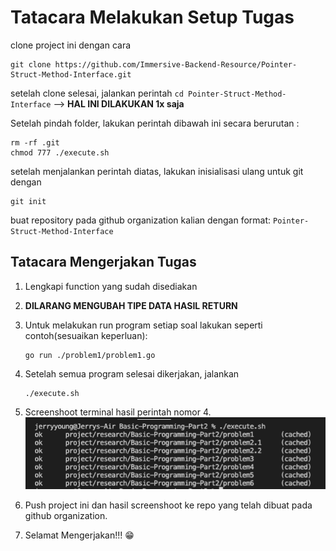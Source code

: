 # Tatacara Melakukan Setup Tugas

clone project ini dengan cara

```
git clone https://github.com/Immersive-Backend-Resource/Pointer-Struct-Method-Interface.git
```

setelah clone selesai, jalankan perintah `cd Pointer-Struct-Method-Interface` -->  **HAL INI DILAKUKAN 1x saja**

Setelah pindah folder, lakukan perintah dibawah ini secara berurutan :

```
rm -rf .git
chmod 777 ./execute.sh
```

setelah menjalankan perintah diatas, lakukan inisialisasi ulang untuk git dengan 

```
git init
```

buat repository pada github organization kalian dengan format: `Pointer-Struct-Method-Interface`

## Tatacara Mengerjakan Tugas

1. Lengkapi function yang sudah disediakan
2. **DILARANG MENGUBAH TIPE DATA HASIL RETURN**
3. Untuk melakukan run program setiap soal lakukan seperti contoh(sesuaikan keperluan): 
    ```
    go run ./problem1/problem1.go
    ```
4. Setelah semua program selesai dikerjakan, jalankan
    ```
    ./execute.sh
    ```
5. Screenshoot terminal hasil perintah nomor 4.
![contoh](./screenshot/contoh-screenshot.png)

6. Push project ini dan hasil screenshoot ke repo yang telah dibuat pada github organization.
7. Selamat Mengerjakan!!! :grin: